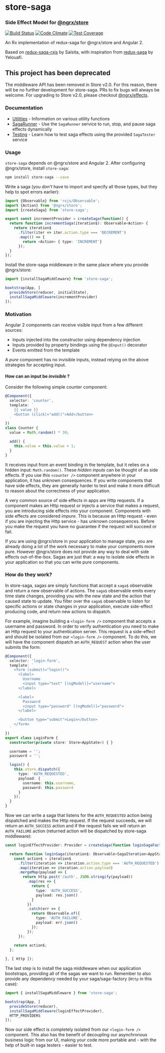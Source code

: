 # store-saga
### Side Effect Model for [@ngrx/store](https://github.com/ngrx/store)
[![Build Status](https://travis-ci.org/CodeSequence/store-saga.svg?branch=master)](https://travis-ci.org/CodeSequence/store-saga) [![Code Climate](https://codeclimate.com/github/CodeSequence/store-saga/badges/gpa.svg)](https://codeclimate.com/github/CodeSequence/store-saga) [![Test Coverage](https://codeclimate.com/github/CodeSequence/store-saga/badges/coverage.svg)](https://codeclimate.com/github/CodeSequence/store-saga/coverage)

An Rx implementation of redux-saga for @ngrx/store and Angular 2.

Based on [redux-saga-rxjs](https://github.com/salsita/redux-saga-rxjs) by Salsita, with inspiration from [redux-saga](https://github.com/yelouafi/redux-saga) by Yelouafi.

## This project has been deprecated
The middleware API has been removed in Store v2.0. For this reason, there will be no further development for store-saga. PRs to fix bugs will always be welcome. For upgrading to Store v2.0, please checkout [@ngrx/effects](https://github.com/ngrx/effects).

### Documentation
* [Utilities](docs/utilities.md) - Information on various utility functions
* [SagaRunner](docs/saga-runner.md) - Use the `SagaRunner` service to run, stop, and pause saga effects dynamically
* [Testing](docs/testing.md) - Learn how to test saga effects using the provided `SagaTester` service

### Usage
`store-saga` depends on @ngrx/store and Angular 2. After configuring @ngrx/store, install `store-saga`:

```bash
npm install store-saga --save
```

Write a saga (you _don't_ have to import and specify all those types, but they help to spot errors earlier):

```ts
import {Observable} from 'rxjs/Observable';
import {Action} from '@ngrx/store';
import {createSaga} from 'store-saga';

export const incrementProvider = createSaga(function() {
  return function incrementSaga(iteration$): Observable<Action> {
    return iteration$
      .filter(iter => iter.action.type === 'DECREMENT')
      .map(() => {
        return <Action> { type: 'INCREMENT'}
      });
  }
});
```

Install the store-saga middleware in the same place where you provide @ngrx/store:

```ts
import {installSagaMiddleware} from 'store-saga';

bootstrap(App, [
  provideStore(reducer, initialState),
  installSagaMiddleware(incrementProvider)
]);
```

### Motivation
Angular 2 components can receive visible input from a few different sources:
  * Inputs injected into the constructor using dependency injection
  * Inputs provided by property bindings using the `@Input()` decorator
  * Events emitted from the template

A _pure_ component has no invisible inputs, instead relying on the above strategies for accepting input.

#### How can an input be _invisible_ ?
Consider the following simple counter component:
```ts
@Component({
  selector: 'counter',
  template: `
    {{ value }}
    <button (click)="add()">Add</button>
  `
})
class Counter {
  value = Math.random() * 30;

  add() {
    this.value = this.value + 1;
  }
}
```
It receives input from an event binding in the template, but it relies on a hidden input: `Math.random()`. These _hidden inputs_ can be thought of as side effects. If you use this `<counter />` component anywhere in your application, it has unknown consequences. If you write components that have side effects, they are generally harder to test and make it more difficult to reason about the correctness of your application.

A very common source of side effects in apps are Http requests. If a component makes an Http request or injects a service that makes a request, you are introducing side effects into your component. Components with side effects are considered _impure_. This is because an Http request - even if you are injecting the Http service - has unknown consequences. Before you make the request you have no guarantee if the request will succeed or fail.

If you are using @ngrx/store in your application to manage state, you are already doing a lot of the work necessary to make your components more pure. However @ngrx/store does not provide any way to deal with side effects out-of-the-box. Sagas are just that: a way to isolate side effects in your application so that you can write pure components.

### How do they work?
In store-saga, sagas are simply functions that accept a `saga$` observable and return a new observable of actions. The `saga$` observable emits every time state changes, providing you with the new state and the action that caused state to update. You filter over the `saga$` observable to listen for specific actions or state changes in your application, execute side-effect producing code, and return new actions to dispatch.

For example, imagine building a `<login-form />` component that accepts a username and password. In order to verify authentication you need to make an Http request to your authentication server. This request is a side-effect and should be isolated from our `<login-form />` component. To do this, we will have the component dispatch an `AUTH_REQUEST` action when the user submits the form:

```ts
@Component({
  selector: 'login-form',
  template: `
    <form (submit)="login()">
      <label>
        Username
        <input type="text" [(ngModel)]="username">
      </label>

      <label>
        Password
        <input type="password" [(ngModel)]="password">
      </label>

      <button type="submit">Login</button>
    </form>
  `
})
export class LoginForm {
  constructor(private store: Store<AppState>) { }

  username = '';
  password = '';

  login() {
    this.store.dispatch({
      type: 'AUTH_REQUESTED',
      payload: {
        username: this.username,
        password: this.password
      }
    });
  }
}
```

Now we can write a saga that listens for the `AUTH_REQUESTED` action being dispatched and makes the Http request. If the request succeeds, we will return an `AUTH_SUCCESS` action and if the request fails we will return an `AUTH_FAILURE` action (returned action will be dispatched by store-saga middleware):

```ts
const loginEffectProvider: Provider = createSaga(function loginSagaFactory(http: Http) {

  return function loginSaga(iteration$: Observable<SagaIteration<AppState>>): Observable<Action> {
    const action$ = iteration$
      .filter(iteration => iteration.action.type === 'AUTH_REQUESTED')
      .map(iteration => iteration.action.payload)
      .mergeMap(payload => {
        return http.post('/auth', JSON.stringify(payload))
          .map(res => {
            return {
              type: 'AUTH_SUCCESS',
              payload: res.json()
            }
          })
          .catch(err => {
            return Observable.of({
              type: 'AUTH_FAILURE',
              payload: err.json()
            });
          });
      });
    
    return action$;
  };

}, [ Http ]);
```

The last step is to install the saga middleware when our application bootstraps, providing all of the sagas we want to run. Remember to also provide any dependency needed by your saga/saga-factory (`Http` in this case):

```ts
import { installSagaMiddleware } from 'store-saga';

bootstrap(App, [
  provideStore(reducer),
  installSagaMiddleware(loginEffectProvider),
  HTTP_PROVIDERS
]);
```

Now our side effect is completely isolated from our `<login-form />` component. This also has the benefit of decoupling our asynchronous business logic from our UI, making your code more portable and - with the help of built-in saga testers - easier to test.
